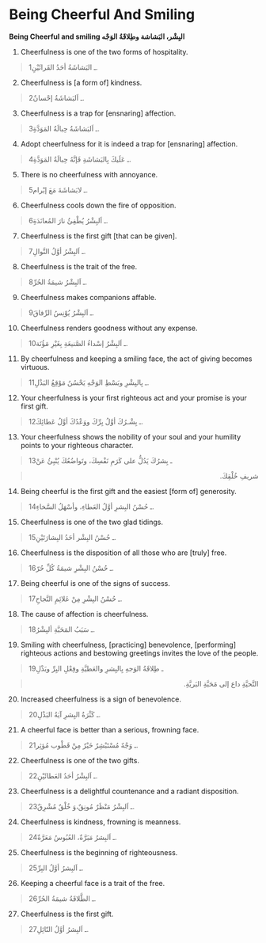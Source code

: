 Being Cheerful And Smiling
==========================

**Being Cheerful and smiling البِشْر، البَشاشة وطِلاقَةُ الوَجْه**

1. Cheerfulness is one of the two forms of hospitality.

> 1ـ البَشاشَةُ أحَدُ القَرائَيْنِ.

2. Cheerfulness is [a form of] kindness.

> 2ـ اَلبَشاشَةُ إحْسانٌ.

3. Cheerfulness is a trap for [ensnaring] affection.

> 3ـ اَلبَشاشَةُ حِبالَةُ المَوَدَّةِ.

4. Adopt cheerfulness for it is indeed a trap for [ensnaring] affection.

> 4ـ عَلَيكَ بِالبَشاشَةِ فَإنَّهُ حِبالَةُ المَوَدَّةِ.

5. There is no cheerfulness with annoyance.

> 5ـ لابَشاشَةَ مَعَ إبْرام.

6. Cheerfulness cools down the fire of opposition.

> 6ـ اَلبِشْرُ يُطْفِئُ نارَ المُعانَدَةِ.

7. Cheerfulness is the first gift [that can be given].

> 7ـ اَلبِشْرُ أوَّلُ النَّوالِ.

8. Cheerfulness is the trait of the free.

> 8ـ اَلبِشْرُ شيمَةُ الحُرِّ.

9. Cheerfulness makes companions affable.

> 9ـ اَلبِشْرُ يُوْنِسُ الرِّفاقَ.

10. Cheerfulness renders goodness without any expense.

> 10ـ اَلبِشْرُ إسْداءُ الصَّنيعَةِ بِغَيْرِ مَؤُنَة.

11. By cheerfulness and keeping a smiling face, the act of giving
becomes virtuous.

> 11ـ بِالبِشْرِ وبَسْطِ الوَجْهِ يَحْسُنُ مَوْقِعُ البَذْلِ.

12. Your cheerfulness is your first righteous act and your promise is
your first gift.

> 12ـ بِشْـرُكَ أوَّلُ بِرِّكَ ووَعْدُكَ أوَّلُ عَطائِكَ.

13. Your cheerfulness shows the nobility of your soul and your humility
points to your righteous character.

> 13ـ بِشرُكَ يَدُلُّ على كَرَمِ نَفْسِكَ، وتَواضُعُكَ يُنْبِئُ عَنْ
<blockquote dir="rtl">
  <p>
شريفِ خُلْقِكَ.
  </p>
</blockquote>

14. Being cheerful is the first gift and the easiest [form of]
generosity.

> 14ـ حُسْنُ البِشرِ أوَّلُ العَطاءِ، وأسْهَلُ السَّخاءِ.

15. Cheerfulness is one of the two glad tidings.

> 15ـ حُسْنُ البِشْر أحَدُ البِشارَتَيْنِ.

16. Cheerfulness is the disposition of all those who are [truly] free.

> 16ـ حُسْنُ البِشْرِ شيمَةُ كُلِّ حُرّ.

17. Being cheerful is one of the signs of success.

> 17ـ حُسْنُ البِشْرِ مِنْ عَلائِمِ النَّجاحِ.

18. The cause of affection is cheerfulness.

> 18ـ سَبَبُ المَحَبَّةِ ألبِشْرُ.

19. Smiling with cheerfulness, [practicing] benevolence, [performing]
righteous actions and bestowing greetings invites the love of the
people.

> 19ـ طِلاقَةُ الوَجهِ بِالبِشرِ والعَطيَّةِ وفِعْلِ البِرِّ وبَذْلِ
<blockquote dir="rtl">
  <p>
التَّحيَّةِ داع إلى مََحَبَّةِ البَريَّةِ.
  </p>
</blockquote>

20. Increased cheerfulness is a sign of benevolence.

> 20ـ كَثْرَةُ البِشرِ آيَةُ البَذْلِ.

21. A cheerful face is better than a serious, frowning face.

> 21ـ وَجْهٌ مُسْتَبْشِرٌ خَيْرٌ مِنْ قَطْوب مُؤثِر.

22. Cheerfulness is one of the two gifts.

> 22ـ اَلبِشْرُ أحَدُ العَطائَيْنِ.

23. Cheerfulness is a delightful countenance and a radiant disposition.

> 23ـ اَلبِشْرُ مَنْظَرٌ مُونِقٌ،وَ خُلْقٌ مُشْرِقٌ.

24. Cheerfulness is kindness, frowning is meanness.

> 24ـ اَلبِشرُ مَبَرَّةٌ، العُبُوسُ مَعَرَّةٌ.

25. Cheerfulness is the beginning of righteousness.

> 25ـ اَلبِشرُ أوَّلُ البِرِّ.

26. Keeping a cheerful face is a trait of the free.

> 26ـ الطَّلاقَةُ شيمَةُ الحُرِّ.

27. Cheerfulness is the first gift.

> 27ـ اَلبِشرُ أوَّلُ النّائِلِ.


